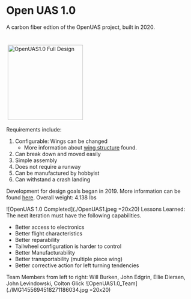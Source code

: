 # Open UAS 1.0 

A carbon fiber edtion of the OpenUAS project, built in 2020.
#
![]()
<img src="./2021-10-17_11-44_1.jpg" alt="OpenUAS1.0 Full Design" style="width:200px;"/>

Requirements include:
1. Configurable: Wings can be changed
    - More information about [wing structure](../../docs/Legacy/Archive/Structures/wingconstruction.pdf) found.
2. Can break down and moved easily
3. Simple assembly
4. Does not require a runway
5. Can be manufactured by hobbyist
6. Can withstand a crash landing

Development for design goals began in 2019. More information can be found [here](../../docs/Legacy/Archive/Design/Design_1.pdf).
Overall weight: 4.138 lbs

![OpenUAS 1.0 Completed](./OpenUAS1.jpeg =20x20)
Lessons Learned:
The next iteration must have the following capabilities.
- Better access to electronics
- Better flight characteristics
- Better reparability
- Tailwheel configuration is harder to control
- Better Manufacturability
- Better transportability (multiple piece wing)
- Better corrective action for left turning tendencies

Team Members from left to right: Will Burken, John Edgrin, Ellie Diersen, John Levindowski, Colton Glick
![OpenUAS1.0_Team](./IMG1455694518271186034.jpg =20x20)

